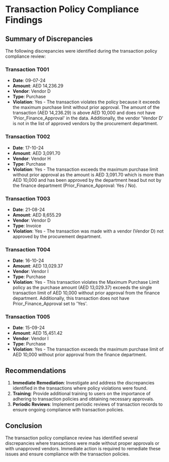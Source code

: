# Transaction Policy Compliance Findings

## Summary of Discrepancies

The following discrepancies were identified during the transaction policy compliance review:

### Transaction T001
- **Date**: 09-07-24
- **Amount**: AED 14,236.29
- **Vendor**: Vendor D
- **Type**: Purchase
- **Violation**: Yes - The transaction violates the policy because it exceeds the maximum purchase limit without prior approval. The amount of the transaction (AED 14,236.29) is above AED 10,000 and does not have 'Prior_Finance_Approval' in the data. Additionally, the vendor 'Vendor D' is not in the list of approved vendors by the procurement department.

### Transaction T002
- **Date**: 17-10-24
- **Amount**: AED 3,091.70
- **Vendor**: Vendor H
- **Type**: Purchase
- **Violation**: Yes - The transaction exceeds the maximum purchase limit without prior approval as the amount is AED 3,091.70 which is more than AED 10,000 and has been approved by the department head but not by the finance department (Prior_Finance_Approval: Yes / No).

### Transaction T003
- **Date**: 21-08-24
- **Amount**: AED 8,655.29
- **Vendor**: Vendor D
- **Type**: Invoice
- **Violation**: Yes - The transaction was made with a vendor (Vendor D) not approved by the procurement department.

### Transaction T004
- **Date**: 16-10-24
- **Amount**: AED 13,029.37
- **Vendor**: Vendor I
- **Type**: Purchase
- **Violation**: Yes - This transaction violates the Maximum Purchase Limit policy as the purchase amount (AED 13,029.37) exceeds the single transaction limit of AED 10,000 without prior approval from the finance department. Additionally, this transaction does not have Prior_Finance_Approval set to 'Yes'.

### Transaction T005
- **Date**: 15-09-24
- **Amount**: AED 15,451.42
- **Vendor**: Vendor I
- **Type**: Purchase
- **Violation**: Yes - The transaction exceeds the maximum purchase limit of AED 10,000 without prior approval from the finance department.

## Recommendations
1. **Immediate Remediation**: Investigate and address the discrepancies identified in the transactions where policy violations were found.
2. **Training**: Provide additional training to users on the importance of adhering to transaction policies and obtaining necessary approvals.
3. **Periodic Reviews**: Implement periodic reviews of transaction records to ensure ongoing compliance with transaction policies.

## Conclusion
The transaction policy compliance review has identified several discrepancies where transactions were made without proper approvals or with unapproved vendors. Immediate action is required to remediate these issues and ensure compliance with the transaction policies.
```